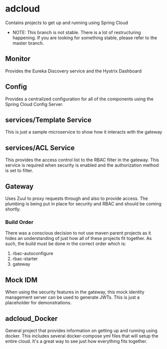 # adcloud
Contains projects to get up and running using Spring Cloud

* NOTE: This branch is not stable. There is a lot of restructuring happening. If you are looking for something stable, please refer to the master branch.

## Monitor
Provides the Eureka Discovery service and the Hystrix Dashboard

## Config
Provides a centralized configuration for all of the components using the Spring Cloud Config Server.

## services/Template Service
This is just a sample microservice to show how it interacts with the gateway

## services/ACL Service
This provides the access control list to the RBAC filter in the gateway. This service is required when security is enabled and the authorization method is set to filter.

## Gateway
Uses Zuul to proxy requests through and also to provide access. The plumbing is being put in place for security and RBAC and should be coming shortly.

### Build Order
There was a conscious decision to not use maven parent projects as it hides an understanding of just how all of these projects fit together. As such, the build must be done in the correct order which is:

1) rbac-autoconfigure
2) rbac-starter
3) gateway

## Mock IDM
When using the security features in the gateway, this mock identity management server can be used to generate JWTs. This is just a placeholder for demonstrations.

## adcloud_Docker
General project that provides information on getting up and running using docker. This includes several docker-compose yml files that will setup the entire cloud. It's a great way to see just how everything fits together.


